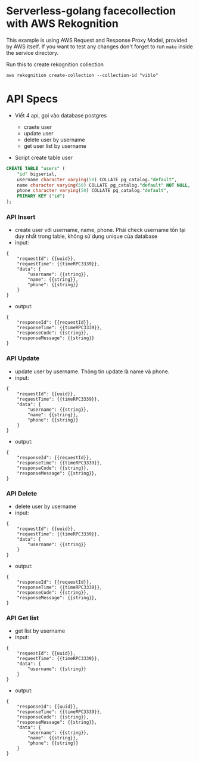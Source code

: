 <!--
title: .'HTTP GET and POST'
description: 'Boilerplate code for Golang with GET and POST example'
framework: v1
platform: AWS
language: Go
priority: 10
authorLink: 'https://github.com/pramonow'
authorName: 'Pramono Winata'
authorAvatar: 'https://avatars0.githubusercontent.com/u/28787057?v=4&s=140'
-->

# Serverless-golang facecollection with AWS Rekognition 
This example is using AWS Request and Response Proxy Model, provided by AWS itself.
If you want to test any changes don't forget to run `make` inside the service directory.
 

Run this to create rekognition collection 
```
aws rekognition create-collection --collection-id "viblo"
```

# API Specs
- Viết 4 api, gọi vào database postgres
  - craete user
  - update user
  - delete user by username
  - get user list by username

- Script create table user
```sql
CREATE TABLE "users" (
    "id" bigserial,
    username character varying(50) COLLATE pg_catalog."default",
    name character varying(50) COLLATE pg_catalog."default" NOT NULL,
    phone character varying(50) COLLATE pg_catalog."default",
    PRIMARY KEY ("id")
);
```

### API Insert
- create user với username, name, phone. Phải check username tồn tại duy nhất trong table, không sử dụng unique của database
- input:
```
{
    "requestId": {{uuid}},
    "requestTime": {{timeRPC3339}},
    "data": {
        "username": {{string}},
        "name": {{string}},
        "phone": {{string}}
    }
}
```
- output:
```
{
    "responseId": {{requestId}},
    "responseTime": {{timeRPC3339}},
    "responseCode": {{string}},
    "responseMessage": {{string}}
}
```

### API Update
- update user by username. Thông tin update là name và phone.
- input:
```
{
    "requestId": {{uuid}},
    "requestTime": {{timeRPC3339}},
    "data": {
        "username": {{string}},
        "name": {{string}},
        "phone": {{string}}
    }
}
```

- output:
```
{
    "responseId": {{requestId}},
    "responseTime": {{timeRPC3339}},
    "responseCode": {{string}},
    "responseMessage": {{string}},
}
```

### API Delete
- delete user by username
- input:
```
{
    "requestId": {{uuid}},
    "requestTime": {{timeRPC3339}},
    "data": {
        "username": {{string}}
    }
}
```

- output:
```
{
    "responseId": {{requestId}},
    "responseTime": {{timeRPC3339}},
    "responseCode": {{string}},
    "responseMessage": {{string}},
}
```

### API Get list
- get list by username
- input:
```
{
    "requestId": {{uuid}},
    "requestTime": {{timeRPC3339}},
    "data": {
        "username": {{string}}
    }
}
```

- output:
```
{
    "responseId": {{uuid}},
    "responseTime": {{timeRPC3339}},
    "responseCode": {{string}},
    "responseMessage": {{string}},
    "data": {
        "username": {{string}},
        "name": {{string}},
        "phone": {{string}}
    }
}
```